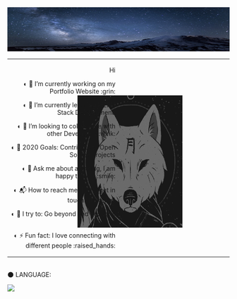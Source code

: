<img src="https://github.com/Dany-Live/Dany-Live/blob/main/BANNER/649639.jpg" alt="Aditya Vikram Singh Banner" width="800" height="100"/>

<table style="width:100%"> 
    <tr> 
        <td style="text-align:right; width:50%">
            <p>Hi</p>
            <p>◐ 🔭 I’m currently working on my Portfolio Website :grin:</p>
            <p>◐ 🌱 I’m currently learning MERN Stack Development.</p>
            <p>◐ 👯 I’m looking to collaborate with other Developers :wink:</p>
            <p>◐ 🥅 2020 Goals: Contribute to Open Source projects</p>
            <p>◐ 💬 Ask me about anything, I am happy to help :smile:</p>
            <p>◐ 📬 How to reach me: [Let's get in touch!][linkedin]</p>
            <p>◐ 🧗 I try to: Go beyond and push the bounds</p>
            <p>◐ ⚡ Fun fact: I love connecting with different people :raised_hands:</p>
        </td> 
        <td style="text-align:center; width:50%">
            &nbsp;
            &nbsp;
            &nbsp;
            &nbsp;
            &nbsp;
            <img align="right" height="300px" width="300px" style="margin-left: 100px; margin-right: 100px;" alt="GIF" src="https://github.com/Dany-Live/Dany-Live/blob/main/BANNER/magic-wolf.gif"/>
        </td> 
    </tr> 
</table>

<br>
🌑 LANGUAGE:
<p align="left">
    <a href="https://www.java.com" target="_blank"> <img src="https://img.icons8.com/color/48/000000/java-coffee-cup-logo.png"/> </a>
</p>